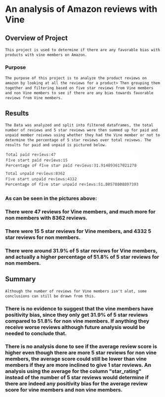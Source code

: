 # An analysis of Amazon reviews with Vine

## Overview of Project
    This project is used to determine if there are any favorable bias with products with vine members on Amazon.
### Purpose
    The purpose of this project is to analyze the product reviews on amazon by looking at all the reviews for a product> Then grouping them together and filtering based on five star reviews from Vine members and non Vine members to see if there are any bias towards favorable reviews from Vine members.

## Results
    The Data was analyzed and split into filtered dataframes, the total number of reviews and 5 star reviews were then summed up for paid and unpaid member reivews using whether they had the Vine member or not to determine the percentage of 5 star reviews over total reivews. The results for paid and unpaid is pictured below.
    
![](/images/paid.png)
![](/images/unpaid.png)

### As can be seen in the pictures above:
### There were 47 reviews for Vine members, and much more for non members with 8362 reviews.
### There were 15 5 star reviews for Vine members, and 4332 5 star reviews for non members.
### There were around 31.9% of 5 star reviews for Vine members, and actually a higher percentage of 51.8% of 5 star reviews for non members.

## Summary
    Although the number of reviews for Vine members isn't alot, some conclusions can still be drawn from this.
### There is no evidence to suggest that the vine members have positivity bias, since they only get 31.9% of 5 star reviews compared to 51.8% for non vine members. If anything they receive worse reviews although future analysis would be needed to conclude that.
### There is no analysis done to see if the average review score is higher even though there are more 5 star reviews for non vine members, the average score could still be lower than vine members if they are more inclined to give 1 star reviews. An analysis using the average for the column "star_rating" instead of the number of 5 star reviews would determine if there are indeed any positivity bias for the average review score for vine members and non vine members.
